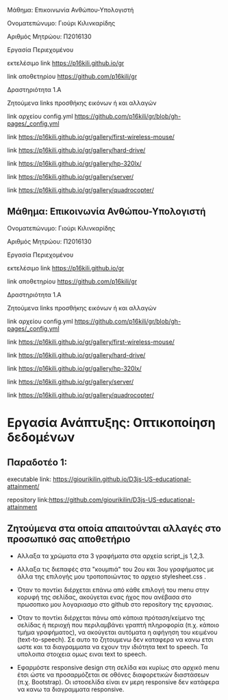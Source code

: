 Μάθημα: Επικοινωνία Ανθώπου-Υπολογιστή

Ονοματεπώνυμο: Γιούρι Κιλινκαρίδης

Αριθμός Μητρώου: Π2016130

Εργασία Περιεχομένου

εκτελέσιμο link https://p16kili.github.io/gr

link αποθετηρίου https://github.com/p16kili/gr

Δραστηριότητα 1.Α

Ζητούμενα links προσθήκης εικόνων ή και αλλαγών

link  αρχείου config.yml https://github.com/p16kili/gr/blob/gh-pages/_config.yml

link https://p16kili.github.io/gr/gallery/first-wireless-mouse/

link https://p16kili.github.io/gr/gallery/hard-drive/

link https://p16kili.github.io/gr/gallery/hp-320lx/

link https://p16kili.github.io/gr/gallery/server/

link https://p16kili.github.io/gr/gallery/quadrocopter/
## Μάθημα: Επικοινωνία Ανθώπου-Υπολογιστή

Ονοματεπώνυμο: Γιούρι Κιλινκαρίδης

 Αριθμός Μητρώου: Π2016130

 Εργασία Περιεχομένου

 εκτελέσιμο link https://p16kili.github.io/gr

 link αποθετηρίου https://github.com/p16kili/gr

 Δραστηριότητα 1.Α

Ζητούμενα links προσθήκης εικόνων ή και αλλαγών

 link  αρχείου config.yml https://github.com/p16kili/gr/blob/gh-pages/_config.yml

 link https://p16kili.github.io/gr/gallery/first-wireless-mouse/

 link https://p16kili.github.io/gr/gallery/hard-drive/

 link https://p16kili.github.io/gr/gallery/hp-320lx/

 link https://p16kili.github.io/gr/gallery/server/

 link https://p16kili.github.io/gr/gallery/quadrocopter/


# Εργασία Ανάπτυξης: Οπτικοποίηση δεδομένων

## Παραδοτέο 1:

 executable link: https://giourikilin.github.io/D3js-US-educational-attainment/

 repository link:https://github.com/giourikilin/D3js-US-educational-attainment

## Ζητούμενα στα οποία απαιτούνται αλλαγές στο προσωπικό σας αποθετήριο
  
  - Αλλαξα τα χρώματα στα 3 γραφήματα στα αρχεία script_js 1,2,3.
  
  - Aλλαξα τις διεπαφές στα "κουμπιά" του 2ου και 3ου γραφήματος με άλλα της επιλογής μου τροποποιώντας το αρχειο stylesheet.css .
  
  - Όταν το ποντίκι διέρχεται επάνω από κάθε επιλογή του menu στην κορυφή της σελίδας, ακούγεται ενας ήχος που ανέβασα στο πρωσοπικο μου λογαριασμο στο github στο repository της εργασιας.
  
  - Όταν το ποντίκι διέρχεται πάνω από κάποια πρόταση/κείμενο της σελίδας ή περιοχή που περιλαμβάνει γραπτή πληροφορία (π.χ. κάποιο        τμήμα γραφήματος), να ακούγεται αυτόματα η αφήγηση του κειμένου (text-to-speech).
  Σε αυτο το ζητουμενω δεν καταφερα να κανω ετσι ωστε και τα διαγραμματα να εχουν την ιδιότητα text to speech.
  Τα υπολοιπα στοιχεια ομως ειναι text to speech.
  
 - Εφαρμόστε responsive design στη σελίδα και κυρίως στο αρχικό menu έτσι ώστε να προσαρμόζεται σε οθόνες διαφορετικών διαστάσεων (π.χ.     Bootstrap).
   Οι ιστοσελίδα είναι εν μερη responsive δεν κατάφερα να κανω τα διαγραμματα responsive.
  

